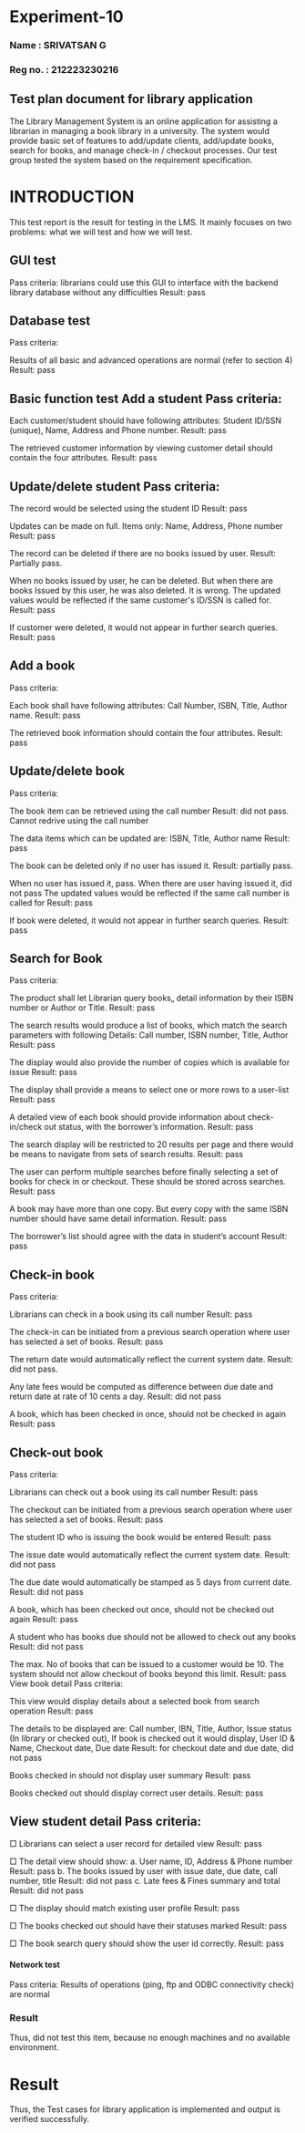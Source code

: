 # Experiment-10

### Name : SRIVATSAN G
### Reg no. : 212223230216

## Test plan document for library application
The Library Management System is an online application for assisting a librarian in managing a book library in a university. The system would provide basic set of features to add/update clients, add/update books, search for books, and manage check-in / checkout processes. Our test group tested the system based on the requirement specification. 

# INTRODUCTION
This test report is the result for testing in the LMS. It mainly focuses on two problems: what we will test and how we will test. 

## GUI test 
Pass criteria: librarians could use this GUI to interface with the backend library database without any difficulties 
Result: pass 

## Database test 

Pass criteria: 

Results of all basic and advanced operations are normal (refer to section 4) 
Result: pass

## Basic function test Add a student Pass criteria: 

Each customer/student should have following attributes: Student ID/SSN (unique), Name, Address and Phone number. 
Result: pass 

The retrieved customer information by viewing customer detail should contain the four attributes. 
Result: pass 

## Update/delete student Pass criteria: 

The record would be selected using the student ID 
Result: pass 

Updates can be made on full. Items only: Name, Address, Phone number 
Result: pass 

The record can be deleted if there are no books issued by user. 
Result: Partially pass.

When no books issued by user, he can be deleted. But when there are books Issued by this user, he was also deleted. It is wrong. The updated values would be reflected if the same customer's ID/SSN is called for. 
Result: pass 

If customer were deleted, it would not appear in further search queries. 
Result: pass 

## Add a book 
Pass criteria: 

Each book shall have following attributes: Call Number, ISBN, Title, Author name. 
Result: pass 

The retrieved book information should contain the four attributes. 
Result: pass 

## Update/delete book 
Pass criteria: 

The book item can be retrieved using the call number 
Result: did not pass. Cannot redrive using the call number 

The data items which can be updated are: ISBN, Title, Author name 
Result: pass 

The book can be deleted only if no user has issued it. 
Result: partially pass. 

When no user has issued it, pass. When there are user having issued it, did not pass The updated values would be reflected if the same call number is called for 
Result: pass 

If book were deleted, it would not appear in further search queries.
Result: pass 

## Search for Book
Pass criteria: 

The product shall let Librarian query books„ detail information by their ISBN number or Author or Title. 
Result: pass 

The search results would produce a list of books, which match the search parameters with following Details: Call number, ISBN number, Title, Author 
Result: pass 

The display would also provide the number of copies which is available for issue 
Result: pass 

The display shall provide a means to select one or more rows to a user-list 
Result: pass 

A detailed view of each book should provide information about check- in/check out status, with the borrower’s information. 
Result: pass 

The search display will be restricted to 20 results per page and there would be means to navigate from sets of search results. 
Result: pass 

The user can perform multiple searches before finally selecting a set of books for check in or checkout. These should be stored across searches. 
Result: pass 

A book may have more than one copy. But every copy with the same ISBN number should have same detail information. 
Result: pass 

The borrower’s list should agree with the data in student’s account 
Result: pass

## Check-in book 
Pass criteria: 

Librarians can check in a book using its call number 
Result: pass 

The check-in can be initiated from a previous search operation where user has selected a set of books. 
Result: pass 

The return date would automatically reflect the current system date. 
Result: did not pass. 

Any late fees would be computed as difference between due date and return date at rate of 10 cents a day. 
Result: did not pass 

A book, which has been checked in once, should not be checked in again 
Result: pass  

## Check-out book 
Pass criteria: 

Librarians can check out a book using its call number 
Result: pass 

The checkout can be initiated from a previous search operation where user has selected a set of books. 
Result: pass 

The student ID who is issuing the book would be entered 
Result: pass 

The issue date would automatically reflect the current system date. 
Result: did not pass 

The due date would automatically be stamped as 5 days from current date. 
Result: did not pass 

A book, which has been checked out once, should not be checked out again 
Result: pass 

A student who has books due should not be allowed to check out any books 
Result: did not pass 

The max. No of books that can be issued to a customer would be 10. The system should not allow checkout of books beyond this limit. 
Result: pass View book detail Pass criteria: 

This view would display details about a selected book from search operation 
Result: pass 

The details to be displayed are: Call number, IBN, Title, Author, Issue status (In library or checked out), If book is checked out it would display, User ID & Name, Checkout date, Due date 
Result: for checkout date and due date, did not pass 

Books checked in should not display user summary 
Result: pass 
 
Books checked out should display correct user details. 
Result: pass 

## View student detail Pass criteria: 
□ Librarians can select a user record for detailed view Result: pass 

□ The detail view should show: 
a. User name, ID, Address & Phone number Result: pass 
b. The books issued by user with issue date, due date, call number, title Result: did not pass 
c. Late fees & Fines summary and total Result: did not pass 

□ The display should match existing user profile Result: pass 

□ The books checked out should have their statuses marked Result: pass 

□ The book search query should show the user id correctly. Result: pass 
 
#### Network test 
Pass criteria: Results of operations (ping, ftp and ODBC connectivity check) are normal 

### Result
Thus, did not test this item, because no enough machines and no available environment. 

# Result
Thus, the Test cases for library application is implemented and output is verified successfully.
